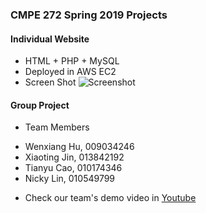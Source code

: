 ### CMPE 272 Spring 2019 Projects

#### Individual Website
* HTML + PHP + MySQL
* Deployed in AWS EC2
* Screen Shot
![Screenshot](https://github.com/xiaoting0524/HTML_PHP_a_Website/blob/master/screen_shot.png)

#### Group Project
* Team Members
- Wenxiang Hu, 009034246
- Xiaoting Jin, 013842192
- Tianyu Cao, 010174346
- Nicky Lin, 010549799
* Check our team's demo video in [Youtube](ttps://youtu.be/4iv1sLHldNI)
